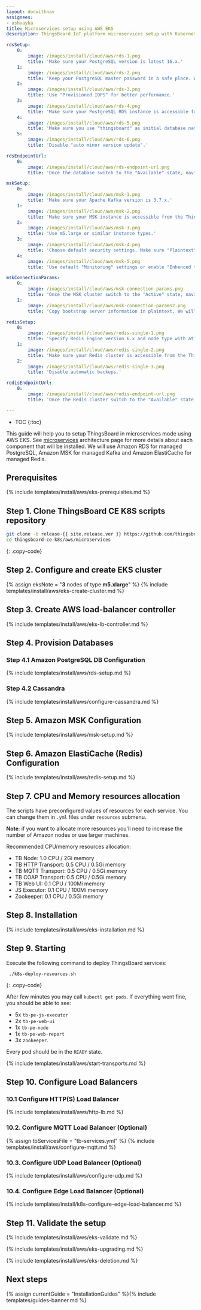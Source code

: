 ```yaml
---
layout: docwithnav
assignees:
- ashvayka
title: Microservices setup using AWS EKS
description: ThingsBoard IoT platform microservices setup with Kubernetes in AWS EKS

rdsSetup:
    0:
        image: /images/install/cloud/aws/rds-1.png
        title: 'Make sure your PostgreSQL version is latest 16.x.'
    1:
        image: /images/install/cloud/aws/rds-2.png
        title: 'Keep your PostgreSQL master password in a safe place. We will refer to it later in this guide using YOUR_RDS_PASSWORD.'
    2:
        image: /images/install/cloud/aws/rds-3.png
        title: 'Use "Provisioned IOPS" for better performance.'
    3:
        image: /images/install/cloud/aws/rds-4.png
        title: 'Make sure your PostgreSQL RDS instance is accessible from the ThingsBoard cluster; The easiest way to achieve this is to deploy the PostgreSQL RDS instance in the same VPC and use "eksctl-thingsboard-cluster-ClusterSharedNodeSecurityGroup-*" security group.'
    4:
        image: /images/install/cloud/aws/rds-5.png
        title: 'Make sure you use "thingsboard" as initial database name.'
    5:
        image: /images/install/cloud/aws/rds-6.png
        title: 'Disable "auto minor version update".'  

rdsEndpointUrl:
    0:
        image: /images/install/cloud/aws/rds-endpoint-url.png
        title: 'Once the database switch to the "Available" state, navigate to the "Connectivity and Security" and copy the endpoint value. We will refer to it later in this guide using **YOUR_RDS_ENDPOINT_URL**.'

mskSetup:
    0:
        image: /images/install/cloud/aws/msk-1.png
        title: 'Make sure your Apache Kafka version is 3.7.x.'
    1:
        image: /images/install/cloud/aws/msk-2.png
        title: 'Make sure your MSK instance is accessible from the ThingsBoard cluster. The easiest way to achieve this is to deploy the MSK instance in the same VPC. We also recommend to use private subnets. This way it will be nearly impossible to accidentally expose it to the internet.'
    2:
        image: /images/install/cloud/aws/msk-3.png
        title: 'Use m5.large or similar instance types.'
    3:
        image: /images/install/cloud/aws/msk-4.png
        title: 'Choose default security settings. Make sure "Plaintext" mode is enabled.'
    4:
        image: /images/install/cloud/aws/msk-5.png
        title: 'Use default "Monitoring" settings or enable "Enhenced topic level monitoring".'

mskConnectionParams:
    0:
        image: /images/install/cloud/aws/msk-connection-params.png
        title: 'Once the MSK cluster switch to the "Active" state, navigate to "Details" and click "View client information".'
    1:
        image: /images/install/cloud/aws/msk-connection-params2.png
        title: 'Copy bootstrap server information in plaintext. We will refer to it later in this guide using **YOUR_MSK_BOOTSTRAP_SERVERS_PLAINTEXT**.'

redisSetup:
    0:
        image: /images/install/cloud/aws/redis-single-1.png
        title: 'Specify Redis Engine version 6.x and node type with at least 1 GB of RAM.'
    1:
        image: /images/install/cloud/aws/redis-single-2.png
        title: 'Make sure your Redis cluster is accessible from the ThingsBoard cluster. The easiest way to achieve this is to deploy the Redis cluster in the same VPC. We also recommend to use private subnets. Use "eksctl-thingsboard-cluster-ClusterSharedNodeSecurityGroup-*" security group.'
    2:
        image: /images/install/cloud/aws/redis-single-3.png
        title: 'Disable automatic backups.'

redisEndpointUrl:
    0:
        image: /images/install/cloud/aws/redis-endpoint-url.png
        title: 'Once the Redis cluster switch to the "Available" state, navigate to "Details" and copy "Primary Endpoint" without ":6379" port sufix. We will refer to it later in this guide using **YOUR_REDIS_ENDPOINT_URL_WITHOUT_PORT**.'

---
```


* TOC
{:toc}

This guide will help you to setup ThingsBoard in microservices mode using AWS EKS. 
See [microservices](/docs/reference/msa/) architecture page for more details about each component that will be installed.
We will use Amazon RDS for managed PostgreSQL, Amazon MSK for managed Kafka and Amazon ElastiCache for managed Redis.

## Prerequisites

{% include templates/install/aws/eks-prerequisites.md %}

## Step 1. Clone ThingsBoard CE K8S scripts repository

```bash
git clone -b release-{{ site.release.ver }} https://github.com/thingsboard/thingsboard-ce-k8s.git
cd thingsboard-ce-k8s/aws/microservices
```
{: .copy-code}

## Step 2. Configure and create EKS cluster

{% assign eksNote = "**3** nodes of type **m5.xlarge**" %}
{% include templates/install/aws/eks-create-cluster.md %}

## Step 3. Create AWS load-balancer controller

{% include templates/install/aws/eks-lb-controller.md %}

## Step 4. Provision Databases

### Step 4.1 Amazon PostgreSQL DB Configuration

{% include templates/install/aws/rds-setup.md %}

### Step 4.2 Cassandra

{% include templates/install/aws/configure-cassandra.md %}

## Step 5. Amazon MSK Configuration

{% include templates/install/aws/msk-setup.md %}

## Step 6. Amazon ElastiCache (Redis) Configuration

{% include templates/install/aws/redis-setup.md %}

## Step 7. CPU and Memory resources allocation

The scripts have preconfigured values of resources for each service. You can change them in `.yml` files under `resources` submenu.

**Note**: if you want to allocate more resources you'll need to increase the number of Amazon nodes or use larger machines. 

Recommended CPU/memory resources allocation:
- TB Node: 1.0 CPU / 2Gi memory
- TB HTTP Transport: 0.5 CPU / 0.5Gi memory
- TB MQTT Transport: 0.5 CPU / 0.5Gi memory
- TB COAP Transport: 0.5 CPU / 0.5Gi memory
- TB Web UI: 0.1 CPU / 100Mi memory
- JS Executor: 0.1 CPU / 100Mi memory
- Zookeeper: 0.1 CPU / 0.5Gi memory

## Step 8. Installation

{% include templates/install/aws/eks-installation.md %}

## Step 9. Starting

Execute the following command to deploy ThingsBoard services:

```
 ./k8s-deploy-resources.sh
```
{: .copy-code}

After few minutes you may call `kubectl get pods`. If everything went fine, you should be able to see:

* 5x `tb-pe-js-executor`
* 2x `tb-pe-web-ui`
* 1x `tb-pe-node`
* 1x `tb-pe-web-report`
* 3x `zookeeper`.
  
Every pod should be in the `READY` state.

{% include templates/install/aws/start-transports.md %}

## Step 10. Configure Load Balancers

### 10.1 Configure HTTP(S) Load Balancer

{% include templates/install/aws/http-lb.md %}

### 10.2. Configure MQTT Load Balancer (Optional)

{% assign tbServicesFile = "tb-services.yml" %}
{% include templates/install/aws/configure-mqtt.md %}

### 10.3. Configure UDP Load Balancer (Optional)

{% include templates/install/aws/configure-udp.md %}

### 10.4. Configure Edge Load Balancer (Optional)

{% include templates/install/k8s-configure-edge-load-balancer.md %}

## Step 11. Validate the setup

{% include templates/install/aws/eks-validate.md %}

{% include templates/install/aws/eks-upgrading.md %}

{% include templates/install/aws/eks-deletion.md %}

## Next steps

{% assign currentGuide = "InstallationGuides" %}{% include templates/guides-banner.md %}
